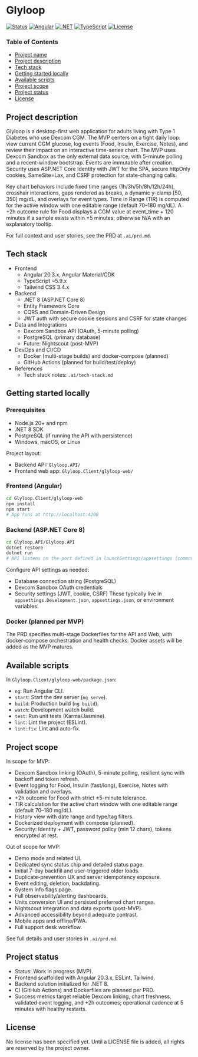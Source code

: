 # Glyloop

[![Status](https://img.shields.io/badge/status-WIP-orange.svg)](./)
[![Angular](https://img.shields.io/badge/Angular-20.3.x-dd0031.svg)](./Glyloop.Client/glyloop-web/package.json)
[![.NET](https://img.shields.io/badge/.NET-8.0-512bd4.svg)](./Glyloop.API/Glyloop.API.sln)
[![TypeScript](https://img.shields.io/badge/TypeScript-5.9.x-3178c6.svg)](./Glyloop.Client/glyloop-web/package.json)
[![License](https://img.shields.io/badge/license-TBD-lightgrey.svg)](./)

### Table of Contents
- [Project name](#glyloop)
- [Project description](#project-description)
- [Tech stack](#tech-stack)
- [Getting started locally](#getting-started-locally)
- [Available scripts](#available-scripts)
- [Project scope](#project-scope)
- [Project status](#project-status)
- [License](#license)

## Project description
Glyloop is a desktop-first web application for adults living with Type 1 Diabetes who use Dexcom CGM. The MVP centers on a tight daily loop: view current CGM glucose, log events (Food, Insulin, Exercise, Notes), and review their impact on an interactive time-series chart. The MVP uses Dexcom Sandbox as the only external data source, with 5-minute polling and a recent-window bootstrap. Events are immutable after creation. Security uses ASP.NET Core Identity with JWT for the SPA, secure httpOnly cookies, SameSite=Lax, and CSRF protection for state-changing calls.

Key chart behaviors include fixed time ranges (1h/3h/5h/8h/12h/24h), crosshair interactions, gaps rendered as breaks, a dynamic y-clamp [50, 350] mg/dL, and overlays for event types. Time in Range (TIR) is computed for the active window with one editable range (default 70–180 mg/dL). A +2h outcome rule for Food displays a CGM value at event_time + 120 minutes if a sample exists within ±5 minutes; otherwise N/A with an explanatory tooltip.

For full context and user stories, see the PRD at `.ai/prd.md`.

## Tech stack
- Frontend
  - Angular 20.3.x, Angular Material/CDK
  - TypeScript ~5.9.x
  - Tailwind CSS 3.4.x
- Backend
  - .NET 8 (ASP.NET Core 8)
  - Entity Framework Core
  - CQRS and Domain-Driven Design
  - JWT auth with secure cookie sessions and CSRF for state changes
- Data and Integrations
  - Dexcom Sandbox API (OAuth, 5-minute polling)
  - PostgreSQL (primary database)
  - Future: Nightscout (post-MVP)
- DevOps and CI/CD
  - Docker (multi-stage builds) and docker-compose (planned)
  - GitHub Actions (planned for build/test/deploy)
- References
  - Tech stack notes: `.ai/tech-stack.md`

## Getting started locally

### Prerequisites
- Node.js 20+ and npm
- .NET 8 SDK
- PostgreSQL (if running the API with persistence)
- Windows, macOS, or Linux

Project layout:
- Backend API: `Glyloop.API/`
- Frontend web app: `Glyloop.Client/glyloop-web/`

### Frontend (Angular)
```bash
cd Glyloop.Client/glyloop-web
npm install
npm start
# App runs at http://localhost:4200
```

### Backend (ASP.NET Core 8)
```bash
cd Glyloop.API/Glyloop.API
dotnet restore
dotnet run
# API listens on the port defined in launchSettings/appsettings (commonly http://localhost:5000 or similar)
```

Configure API settings as needed:
- Database connection string (PostgreSQL)
- Dexcom Sandbox OAuth credentials
- Security settings (JWT, cookie, CSRF)
These typically live in `appsettings.Development.json`, `appsettings.json`, or environment variables.

### Docker (planned per MVP)
The PRD specifies multi-stage Dockerfiles for the API and Web, with docker-compose orchestration and health checks. Docker assets will be added as the MVP matures.

## Available scripts

In `Glyloop.Client/glyloop-web/package.json`:
- `ng`: Run Angular CLI.
- `start`: Start the dev server (`ng serve`).
- `build`: Production build (`ng build`).
- `watch`: Development watch build.
- `test`: Run unit tests (Karma/Jasmine).
- `lint`: Lint the project (ESLint).
- `lint:fix`: Lint and auto-fix.

## Project scope

In scope for MVP:
- Dexcom Sandbox linking (OAuth), 5-minute polling, resilient sync with backoff and token refresh.
- Event logging for Food, Insulin (fast/long), Exercise, Notes with validation and overlays.
- +2h outcome for Food with strict ±5-minute tolerance.
- TIR calculation for the active chart window with one editable range (default 70–180 mg/dL).
- History view with date range and type/tag filters.
- Dockerized deployment with compose (planned).
- Security: Identity + JWT, password policy (min 12 chars), tokens encrypted at rest.

Out of scope for MVP:
- Demo mode and related UI.
- Dedicated sync status chip and detailed status page.
- Initial 7-day backfill and user-triggered older loads.
- Duplicate-prevention UX and server idempotency exposure.
- Event editing, deletion, backdating.
- System Info flags page.
- Full observability/alerting dashboards.
- Units conversion UI and persisted preferred chart ranges.
- Nightscout integration and data exports (post-MVP).
- Advanced accessibility beyond adequate contrast.
- Mobile apps and offline/PWA.
- Full support desk workflow.

See full details and user stories in `.ai/prd.md`.

## Project status
- Status: Work in progress (MVP).
- Frontend scaffolded with Angular 20.3.x, ESLint, Tailwind.
- Backend solution initialized for .NET 8.
- CI (GitHub Actions) and Dockerfiles are planned per PRD.
- Success metrics target reliable Dexcom linking, chart freshness, validated event logging, and +2h outcomes; operational cadence at 5 minutes with healthy restarts.

## License
No license has been specified yet. Until a LICENSE file is added, all rights are reserved by the project owner.